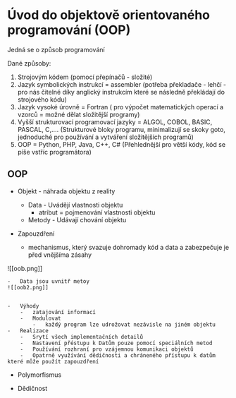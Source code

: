 # Úvod do objektově orientovaného programování (OOP)

Jedná se o způsob programování

Dané způsoby:

1.  Strojovým kódem (pomocí přepínačů - složité)
2.  Jazyk symbolických instrukcí = assembler (potřeba překladače - lehčí - pro nás čitelné díky anglický instrukcím které se následně překládají do strojového kódu)
3.  Jazyk vysoké úrovně = Fortran ( pro výpočet matematických operací a vzorců = možné dělat složitější programy)
4.  Vyšší strukturovací programovací jazyky = ALGOL, COBOL, BASIC, PASCAL, C,…. (Strukturové bloky programu, minimalizují se skoky goto, jednoduché pro používání a vytváření složitějších programů)
5.  OOP = Python, PHP, Java, C++, C# (Přehlednější pro větší kódy, kód se píše vstříc programátora)

## OOP

-   Objekt - náhrada objektu z reality
    
    -   Data - Uvádějí vlastnosti objektu
        -   atribut = pojmenování vlastnosti objektu
    -   Metody - Udávají chování objektu
-   Zapouzdření
    
    -   mechanismus, který svazuje dohromady kód a data a zabezpečuje je před vnějšíma zásahy
    
![[oob.png]]
    
    -   Data jsou uvnitř metoy
    ![[oob2.png]]

    
    -   Výhody
        -   zatajování informací
        -   Modulovat
            -   každý program lze udrožovat nezávisle na jiném objektu
    -   Realizace
        -   Srytí všech implementačních detailů
        -   Nastavení přéstupu k Datům pouze pomocí speciálních metod
        -   Používání rozhraní pro vzájemnou komunikaci objektů
        -   Opatrně využívání dědičnosti a chráneného přístupu k datům které může použít zapouzdření
-   Polymorfismus
    
-   Dědičnost